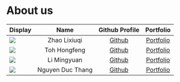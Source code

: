 # About us

Display |            Name            |               Github Profile                | Portfolio 
--------|:--------------------------:|:-------------------------------------------:|:---------:
![](https://avatars.githubusercontent.com/u/88603534?s=400&u=3007dc79299805aa3b8f71aeb61899ea9fb64f6e&v=4) |        Zhao Lixiuqi        | [Github](https://github.com/alexgoexercise) | [Portfolio](team/Zhao_Lixiuqi.md)
![](https://via.placeholder.com/100.png?text=Photo) |        Toh Hongfeng        |  [Github](https://github.com/Toh-HongFeng)  | [Portfolio](team/toh-hongfeng.md)
![](https://via.placeholder.com/100.png?text=Photo) |        Li Mingyuan         |  [Github](https://github.com/mingyuannus)   | [Portfolio](team/johndoe.md)
![](https://via.placeholder.com/100.png?text=Photo) |      Nguyen Duc Thang      |     [Github](https://github.com/Mnsd05)     | [Portfolio](team/mnsd05.md)
